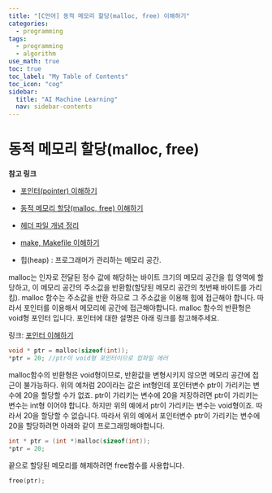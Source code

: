 ```yaml
---
title: "[C언어] 동적 메모리 할당(malloc, free) 이해하기" 
categories:
  - programming
tags:
  - programming
  - algorithm
use_math: true
toc: true
toc_label: "My Table of Contents"
toc_icon: "cog"
sidebar:
  title: "AI Machine Learning"
  nav: sidebar-contents
---
```


# 동적 메모리 할당(malloc, free)


**참고 링크**

* [포인터(pointer) 이해하기](https://losskatsu.github.io/programming/c-pointer/)
* [동적 메모리 할당(malloc, free) 이해하기](https://losskatsu.github.io/programming/c-malloc/)
* [헤더 파일 개념 정리](https://losskatsu.github.io/programming/c-header/)
* [make, Makefile 이해하기](https://losskatsu.github.io/programming/c-make/)



* 힙(heap) : 프로그래머가 관리하는 메모리 공간.

malloc는 인자로 전달된 정수 값에 해당하는 바이트 크기의 메모리 공간을 힙 영역에 할당하고, 
이 메모리 공간의 주소값을 반환함(할당된 메모리 공간의 첫번째 바이트를 가리킴).
malloc 함수는 주소값을 반환 하므로 그 주소값을 이용해 힙에 접근해야 합니다. 
따라서 포인터를 이용해서 메모리에 공간에 접근해야합니다. 
malloc 함수의 반환형은 void형 포인터 입니다. 
포인터에 대한 설명은 아래 링크를 참고해주세요.

링크: [포인터 이해하기](https://losskatsu.github.io/programming/c-pointer/)

```c
void * ptr = malloc(sizeof(int));
*ptr = 20; //ptr이 void형 포인터이므로 컴파일 에러
```

malloc함수의 반환형은 void형이므로, 반환값을 변형시키지 않으면 메모리 공간에 접근이 불가능하다. 
위의 예처럼 20이라는 값은 int형인데 포인터변수 ptr이 가리키는 변수에 20을 할당할 수가 없죠. 
ptr이 가리키는 변수에 20을 저장하려면 ptr이 가리키는 변수는 int형 이어야 합니다. 
하지만 위의 예에서 ptr이 가리키는 변수는 void형이죠. 따라서 20을 할당할 수 없습니다. 
따라서 위의 예에서 포인터변수 ptr이 가리키는 변수에 20을 할당하려면 아래와 같이 프로그래밍해야합니다.

```c
int * ptr = (int *)malloc(sizeof(int));
*ptr = 20;
```

끝으로 할당된 메모리를 해제하려면 free함수를 사용합니다.

```c
free(ptr);
```

